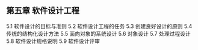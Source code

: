 ## 第五章  软件设计工程

5.1 软件设计的目标与准则
5.2 软件设计工程的任务
5.3 创建良好设计的原则 
5.4 传统的结构化设计方法
5.5 面向对象的系统设计
5.6 对象设计 
5.7 处理过程设计
5.8 软件设计规格说明
5.9 软件设计评审  

